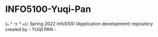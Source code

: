 # INFO5100-Yuqi-Pan
\(๑╹ヮ╹๑)ﾉ
Spring 2022 info5100 (Application development) repository created by - YUQI PAN -
